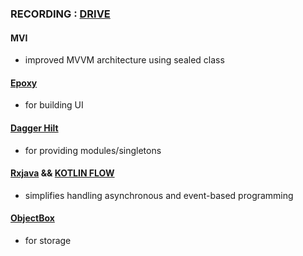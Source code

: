 ### RECORDING : [DRIVE](https://drive.google.com/file/d/1jEeETKmeD6CXh4O60DtA2XGRDS3rHkfT/view?usp=sharing)

#### MVI
- improved MVVM architecture using sealed class
#### [Epoxy](https://airbnb.io/projects/epoxy/) 
- for building UI
#### [Dagger Hilt](https://dagger.dev/hilt/)
- for providing modules/singletons
#### [Rxjava](https://reactivex.io/) && [KOTLIN FLOW](https://kotlinlang.org/api/kotlinx.coroutines/kotlinx-coroutines-core/kotlinx.coroutines.flow/-flow/)
- simplifies handling asynchronous and event-based programming
#### [ObjectBox](https://docs.objectbox.io/getting-started)
- for storage
  
